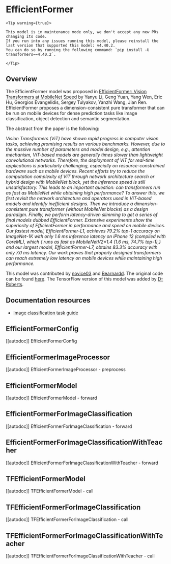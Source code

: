 <!--Copyright 2022 The HuggingFace Team. All rights reserved.

Licensed under the Apache License, Version 2.0 (the "License"); you may not use this file except in compliance with
the License. You may obtain a copy of the License at

http://www.apache.org/licenses/LICENSE-2.0

Unless required by applicable law or agreed to in writing, software distributed under the License is distributed on
an "AS IS" BASIS, WITHOUT WARRANTIES OR CONDITIONS OF ANY KIND, either express or implied. See the License for the
specific language governing permissions and limitations under the License.

⚠️ Note that this file is in Markdown but contain specific syntax for our doc-builder (similar to MDX) that may not be
rendered properly in your Markdown viewer.

-->

# EfficientFormer

    <Tip warning={true}>

    This model is in maintenance mode only, we don't accept any new PRs changing its code.
    If you run into any issues running this model, please reinstall the last version that supported this model: v4.40.2.
    You can do so by running the following command: `pip install -U transformers==4.40.2`.

    </Tip>

## Overview

The EfficientFormer model was proposed in [EfficientFormer: Vision Transformers at MobileNet Speed](https://arxiv.org/abs/2206.01191) 
by Yanyu Li, Geng Yuan, Yang Wen, Eric Hu, Georgios Evangelidis, Sergey Tulyakov, Yanzhi Wang, Jian Ren.  EfficientFormer proposes a
dimension-consistent pure transformer that can be run on mobile devices for dense prediction tasks like image classification, object
detection and semantic segmentation.

The abstract from the paper is the following:

*Vision Transformers (ViT) have shown rapid progress in computer vision tasks, achieving promising results on various benchmarks. 
However, due to the massive number of parameters and model design, e.g., attention mechanism, ViT-based models are generally 
times slower than lightweight convolutional networks. Therefore, the deployment of ViT for real-time applications is particularly 
challenging, especially on resource-constrained hardware such as mobile devices. Recent efforts try to reduce the computation 
complexity of ViT through network architecture search or hybrid design with MobileNet block, yet the inference speed is still 
unsatisfactory. This leads to an important question: can transformers run as fast as MobileNet while obtaining high performance? 
To answer this, we first revisit the network architecture and operators used in ViT-based models and identify inefficient designs. 
Then we introduce a dimension-consistent pure transformer (without MobileNet blocks) as a design paradigm. 
Finally, we perform latency-driven slimming to get a series of final models dubbed EfficientFormer. 
Extensive experiments show the superiority of EfficientFormer in performance and speed on mobile devices. 
Our fastest model, EfficientFormer-L1, achieves 79.2% top-1 accuracy on ImageNet-1K with only 1.6 ms inference latency on 
iPhone 12 (compiled with CoreML), which { runs as fast as MobileNetV2×1.4 (1.6 ms, 74.7% top-1),} and our largest model, 
EfficientFormer-L7, obtains 83.3% accuracy with only 7.0 ms latency. Our work proves that properly designed transformers can 
reach extremely low latency on mobile devices while maintaining high performance.*

This model was contributed by [novice03](https://huggingface.co/novice03) and [Bearnardd](https://huggingface.co/Bearnardd).
The original code can be found [here](https://github.com/snap-research/EfficientFormer). The TensorFlow version of this model was added by [D-Roberts](https://huggingface.co/D-Roberts).

## Documentation resources

- [Image classification task guide](../tasks/image_classification)

## EfficientFormerConfig

[[autodoc]] EfficientFormerConfig

## EfficientFormerImageProcessor

[[autodoc]] EfficientFormerImageProcessor
    - preprocess

<frameworkcontent>
<pt>

## EfficientFormerModel

[[autodoc]] EfficientFormerModel
    - forward

## EfficientFormerForImageClassification

[[autodoc]] EfficientFormerForImageClassification
    - forward

## EfficientFormerForImageClassificationWithTeacher

[[autodoc]] EfficientFormerForImageClassificationWithTeacher
    - forward

</pt>
<tf>

## TFEfficientFormerModel

[[autodoc]] TFEfficientFormerModel
    - call

## TFEfficientFormerForImageClassification

[[autodoc]] TFEfficientFormerForImageClassification
    - call

## TFEfficientFormerForImageClassificationWithTeacher

[[autodoc]] TFEfficientFormerForImageClassificationWithTeacher
    - call

</tf>
</frameworkcontent>